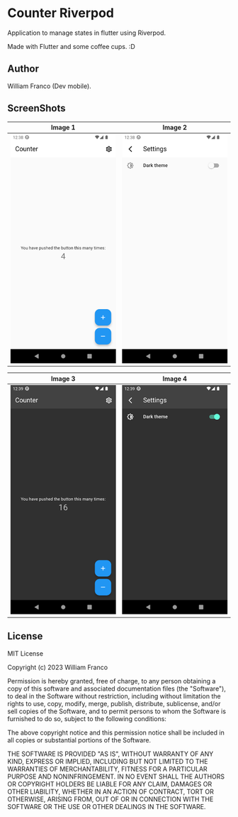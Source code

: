 # Counter Riverpod

Application to manage states in flutter using Riverpod.

Made with Flutter and some coffee cups. :D

## Author

William Franco (Dev mobile).

## ScreenShots

| Image 1 | Image 2 |
|----------|----------|
| ![App Screenshot](assets/screenshots/screen-1.png) | ![App Screenshot](assets/screenshots/screen-2.png) |

| Image 3 | Image 4 |
|----------|----------|
| ![App Screenshot](assets/screenshots/screen-3.png) | ![App Screenshot](assets/screenshots/screen-4.png) |

## License

MIT License

Copyright (c) 2023 William Franco

Permission is hereby granted, free of charge, to any person obtaining a copy
of this software and associated documentation files (the "Software"), to deal
in the Software without restriction, including without limitation the rights
to use, copy, modify, merge, publish, distribute, sublicense, and/or sell
copies of the Software, and to permit persons to whom the Software is
furnished to do so, subject to the following conditions:

The above copyright notice and this permission notice shall be included in all
copies or substantial portions of the Software.

THE SOFTWARE IS PROVIDED "AS IS", WITHOUT WARRANTY OF ANY KIND, EXPRESS OR
IMPLIED, INCLUDING BUT NOT LIMITED TO THE WARRANTIES OF MERCHANTABILITY,
FITNESS FOR A PARTICULAR PURPOSE AND NONINFRINGEMENT. IN NO EVENT SHALL THE
AUTHORS OR COPYRIGHT HOLDERS BE LIABLE FOR ANY CLAIM, DAMAGES OR OTHER
LIABILITY, WHETHER IN AN ACTION OF CONTRACT, TORT OR OTHERWISE, ARISING FROM,
OUT OF OR IN CONNECTION WITH THE SOFTWARE OR THE USE OR OTHER DEALINGS IN THE
SOFTWARE.
